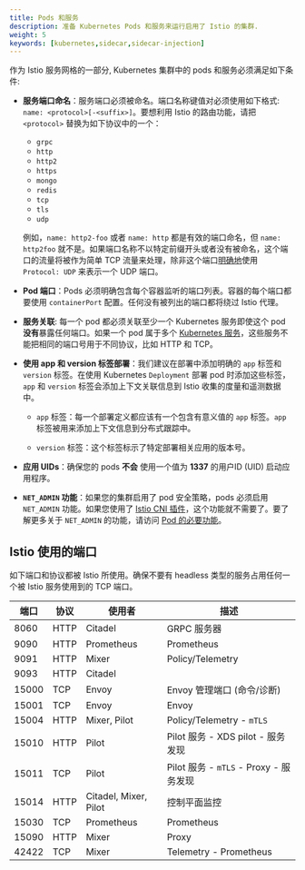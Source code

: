 ```yaml
---
title: Pods 和服务
description: 准备 Kubernetes Pods 和服务来运行启用了 Istio 的集群.
weight: 5
keywords: [kubernetes,sidecar,sidecar-injection]
---
```


作为 Istio 服务网格的一部分, Kubernetes 集群中的 pods 和服务必须满足如下条件:

- **服务端口命名**：服务端口必须被命名。端口名称键值对必须使用如下格式: `name: <protocol>[-<suffix>]`。要想利用 Istio 的路由功能，请把 `<protocol>` 替换为如下协议中的一个：

    - `grpc`
    - `http`
    - `http2`
    - `https`
    - `mongo`
    - `redis`
    - `tcp`
    - `tls`
    - `udp`

    例如，`name: http2-foo` 或者 `name: http` 都是有效的端口命名，但 `name: http2foo` 就不是。如果端口名称不以特定前缀开头或者没有被命名，这个端口的流量将被作为简单 TCP 流量来处理，除非这个端口[明确地](https://kubernetes.io/docs/concepts/services-networking/service/#defining-a-service)使用 `Protocol: UDP` 来表示一个 UDP 端口。

- **Pod 端口**：Pods 必须明确包含每个容器监听的端口列表。容器的每个端口都要使用 `containerPort` 配置。任何没有被列出的端口都将绕过 Istio 代理。

- **服务关联**: 每一个 pod 都必须关联至少一个 Kubernetes 服务即使这个 pod **没有**暴露任何端口。如果一个 pod 属于多个 [Kubernetes 服务](https://kubernetes.io/docs/concepts/services-networking/service/)，这些服务不能把相同的端口号用于不同协议，比如 HTTP 和 TCP。

- **使用 app 和 version 标签部署**：我们建议在部署中添加明确的 `app` 标签和 `version` 标签。在使用 Kubernetes `Deployment` 部署 pod 时添加这些标签，`app` 和 `version` 标签会添加上下文关联信息到 Istio 收集的度量和遥测数据中。

    - `app` 标签：每一个部署定义都应该有一个包含有意义值的 `app` 标签。`app` 标签被用来添加上下文信息到分布式跟踪中。

    - `version` 标签：这个标签标示了特定部署相关应用的版本号。

- **应用 UIDs**：确保您的 pods **不会** 使用一个值为 **1337** 的用户ID (UID) 启动应用程序。

- **`NET_ADMIN` 功能**：如果您的集群启用了 pod 安全策略，pods 必须启用 `NET_ADMIN` 功能。如果您使用了 [Istio CNI 插件](/docs/setup/kubernetes/additional-setup/cni/)，这个功能就不需要了。要了解更多关于 `NET_ADMIN` 的功能，请访问 [Pod 的必要功能](/zh/help/ops/setup/required-pod-capabilities/)。

## Istio 使用的端口

如下端口和协议都被 Istio 所使用。确保不要有 headless 类型的服务占用任何一个被 Istio 服务使用到的 TCP 端口。

| 端口 | 协议 | 使用者 | 描述 |
|----|----|----|----|
| 8060 | HTTP | Citadel | GRPC 服务器 |
| 9090 | HTTP |  Prometheus | Prometheus |
| 9091 | HTTP | Mixer | Policy/Telemetry |
| 9093 | HTTP | Citadel | |
| 15000 | TCP | Envoy | Envoy 管理端口 (命令/诊断) |
| 15001 | TCP | Envoy | Envoy |
| 15004 | HTTP | Mixer, Pilot | Policy/Telemetry - `mTLS` |
| 15010 | HTTP | Pilot | Pilot 服务 - XDS pilot - 服务发现 |
| 15011 | TCP | Pilot | Pilot 服务 - `mTLS` - Proxy - 服务发现 |
| 15014 | HTTP | Citadel, Mixer, Pilot | 控制平面监控 |
| 15030 | TCP | Prometheus | Prometheus |
| 15090 | HTTP | Mixer | Proxy |
| 42422 | TCP | Mixer | Telemetry - Prometheus |
